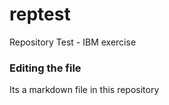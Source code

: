 # reptest
Repository Test - IBM exercise

### Editing the file

Its a markdown file in this repository
